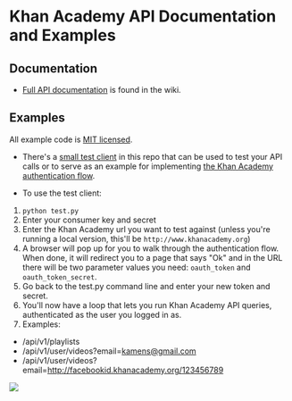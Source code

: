 # Khan Academy API Documentation and Examples

## Documentation

* [Full API documentation](https://github.com/Khan/khan-api/wiki/Khan-Academy-API) is found in the wiki.

## Examples

All example code is [MIT licensed](http://en.wikipedia.org/wiki/MIT_License).

* There's a [small test client](https://github.com/Khan/khan-api/tree/master/examples/test_client ) in this repo that can be used to test your API calls or to serve as an example for implementing [the Khan Academy authentication flow](https://github.com/Khan/khan-api/wiki/Khan-Academy-API-Authentication).

* To use the test client:

1. `python test.py`
2. Enter your consumer key and secret
3. Enter the Khan Academy url you want to test against (unless you're running a local version, this'll be `http://www.khanacademy.org`)
4. A browser will pop up for you to walk through the authentication flow. When done, it will redirect you to a page that says "Ok" and in the URL there will be two parameter values you need: `oauth_token` and `oauth_token_secret`.
5. Go back to the test.py command line and enter your new token and secret.
6. You'll now have a loop that lets you run Khan Academy API queries, authenticated as the user you logged in as.
7. Examples:

  * /api/v1/playlists
  * /api/v1/user/videos?email=kamens@gmail.com
  * /api/v1/user/videos?email=http://facebookid.khanacademy.org/123456789

<img src="http://i.imgur.com/M5h4O.png"/>

